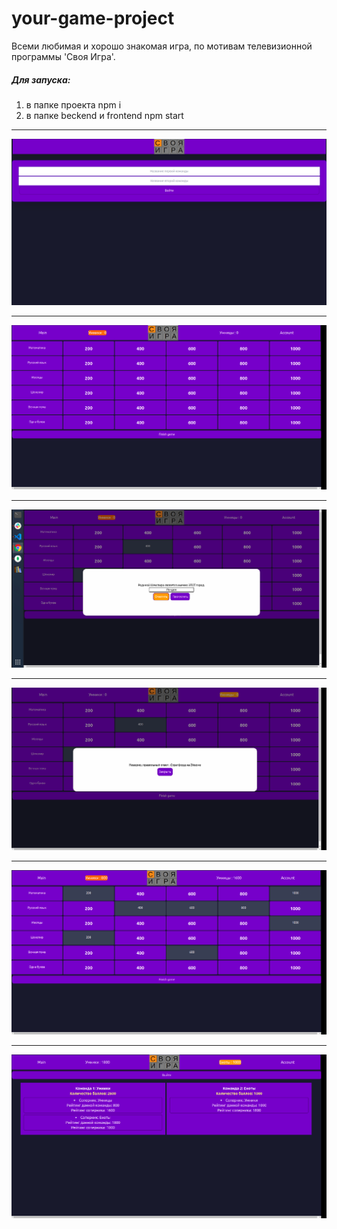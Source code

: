 # your-game-project
Всеми любимая и хорошо знакомая игра, по мотивам телевизионной программы  'Своя Игра'.
#####      Для запуска:
1. в папке проекта npm i
2. в папке beckend и frontend  npm start
___
![alt text](img/img1.png)
___
![alt text](img/img2.png)
___
![alt text](img/img3.png)
___
![alt text](img/img4.png)
___
![alt text](img/img5.png)
___
![alt text](img/img6.png)


